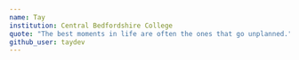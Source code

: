 ```yaml
---
name: Tay
institution: Central Bedfordshire College
quote: "The best moments in life are often the ones that go unplanned."
github_user: taydev
---
```


